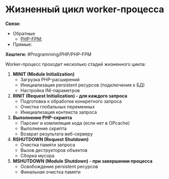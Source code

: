 
# Жизненный цикл worker-процесса

**Связи:**
- Обратные
	- [PHP-FPM](php-fpm);
- Прямые:
	

**Хештеги:** #Programming/PHP/PHP-FPM

Worker-процесс проходит несколько стадий жизненного цикла:

1) **MINIT (Module Initialization)**
	- Загрузка PHP-расширений
	- Инициализация persistent ресурсов (подключения к БД)
	- Настройка INI-параметров
2) **RINIT (Request Initialization) - для каждого запроса**
	- Подготовка к обработке конкретного запроса
	- Очистка глобальных переменных
	- Инициализация контекста запроса
3) **Выполнение PHP-скрипта**
	- Парсинг и компиляция кода (если нет в OPcache)
	- Выполнение скрипта
	- Возврат результата веб-серверу
4) **RSHUTDOWN (Request Shutdown)**
	- Очистка памяти запроса
	- Вызов деструкторов объектов
	- Сборка мусора
5) **MSHUTDOWN (Module Shutdown) - при завершении процесса**
	- Освобождение persistent ресурсов
	- Финальная очистка памяти


